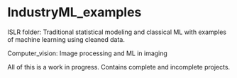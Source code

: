 # IndustryML_examples
ISLR folder: Traditional statistical modeling and classical ML with examples of machine learning using cleaned data.

Computer_vision: Image processing and ML in imaging

All of this is a work in progress. Contains complete and incomplete projects.
